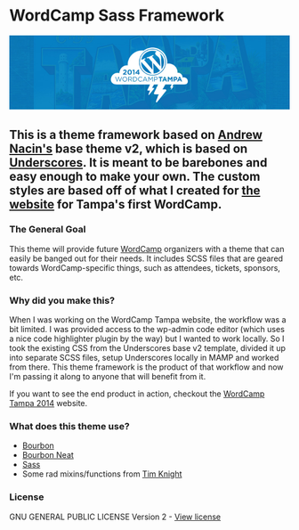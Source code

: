 # WordCamp Sass Framework
![WordCamp Tampa Banner](github-header.png)

## This is a theme framework based on [Andrew Nacin's](https://github.com/nacin) base theme v2, which is based on [Underscores](underscores.me). It is meant to be barebones and easy enough to make your own. The custom styles are based off of what I created for [the website](http://2014.tampa.wordcamp.org/) for Tampa's first WordCamp.

### The General Goal
This theme will provide future [WordCamp](http://central.wordcamp.org/) organizers with a theme that can easily be banged out for their needs. It includes SCSS files that are geared towards WordCamp-specific things, such as attendees, tickets, sponsors, etc.

### Why did you make this?
When I was working on the WordCamp Tampa website, the workflow was a bit limited. I was provided access to the wp-admin code editor (which uses a nice code highlighter plugin by the way) but I wanted to work locally. So I took the existing CSS from the Underscores base v2 template, divided it up into separate SCSS files, setup Underscores locally in MAMP and worked from there. This theme framework is the product of that workflow and now I'm passing it along to anyone that will benefit from it.

If you want to see the end product in action, checkout the [WordCamp Tampa 2014](http://2014.tampa.wordcamp.org/) website.

### What does this theme use?
* [Bourbon](http://bourbon.io)
* [Bourbon Neat](http://neat.bourbon.io)
* [Sass](http://sass-lang.com)
* Some rad mixins/functions from [Tim Knight](https://github.com/timknight)

### License
GNU GENERAL PUBLIC LICENSE Version 2 - [View license](wordcamp.org/wp-content/themes/wordcamp-base-v2/license.txt)